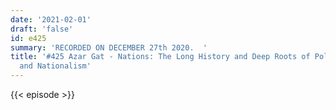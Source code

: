 ```yaml
---
date: '2021-02-01'
draft: 'false'
id: e425
summary: 'RECORDED ON DECEMBER 27th 2020.  '
title: '#425 Azar Gat - Nations: The Long History and Deep Roots of Political Ethnicity
  and Nationalism'
---
```

{{< episode >}}
